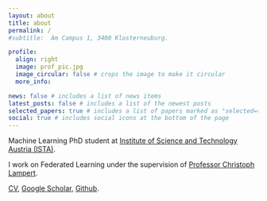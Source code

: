 ```yaml
---
layout: about
title: about
permalink: /
#subtitle:  Am Campus 1, 3400 Klosterneuburg.

profile:
  align: right
  image: prof_pic.jpg
  image_circular: false # crops the image to make it circular
  more_info:

news: false # includes a list of news items
latest_posts: false # includes a list of the newest posts
selected_papers: true # includes a list of papers marked as "selected={true}"
social: true # includes social icons at the bottom of the page
---
```


Machine Learning PhD student at <a href='https://ist.ac.at/home'>Institute of Science and Technology Austria (ISTA)</a>.

I work on Federated Learning under the supervision of <a href='https://cvml.ista.ac.at/'> Professor Christoph Lampert</a>.

<a href='https://jonnyascott.github.io/assets/pdf/CV_JScott.pdf'>CV</a>, <a href='https://scholar.google.com/citations?view_op=list_works&hl=en&user=NDh5MzgAAAAJ'>Google Scholar</a>, <a href='https://github.com/jonnyascott'>Github</a>.

